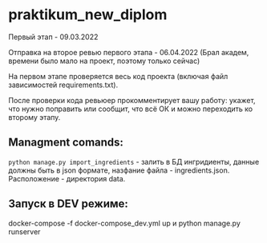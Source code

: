 # praktikum_new_diplom

Первый этап - 09.03.2022

Отправка на второе ревью первого этапа - 06.04.2022 (Брал академ, времени было мало на проект, поэтому только сейчас)

На первом этапе проверяется весь код проекта (включая файл зависимостей requirements.txt).

После проверки кода ревьюер прокомментирует вашу работу: укажет, что нужно поправить или сообщит, что всё ОК и можно переходить ко второму этапу.

## Managment comands:
```python manage.py import_ingredients``` - залить в БД ингридиенты, данные должны быть в json формате, назфание файла - ingredients.json. Расположение - директория data.

## Запуск в DEV режиме:
docker-compose -f docker-compose_dev.yml up и python manage.py runserver